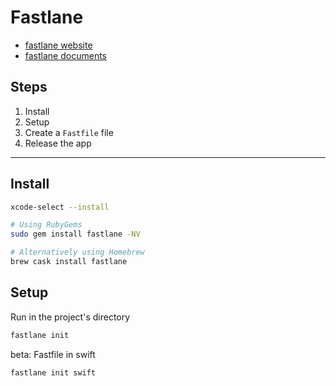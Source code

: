 #  Fastlane

- [fastlane website](https://fastlane.tools)
- [fastlane documents](https://docs.fastlane.tools)

## Steps

1. Install
1. Setup
1. Create a `Fastfile` file
1. Release the app

---

## Install

```bash
xcode-select --install
```

```bash
# Using RubyGems
sudo gem install fastlane -NV

# Alternatively using Homebrew
brew cask install fastlane
```

## Setup

Run in the project's directory

```bash
fastlane init
```

beta: Fastfile in swift
```bash
fastlane init swift
```


